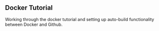 ## Docker Tutorial
Working through the docker tutorial and setting up auto-build functionality between Docker and Github.
